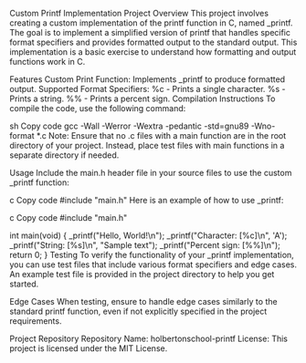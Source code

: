 Custom Printf Implementation
Project Overview
This project involves creating a custom implementation of the printf function in C, named _printf. The goal is to implement a simplified version of printf that handles specific format specifiers and provides formatted output to the standard output. This implementation is a basic exercise to understand how formatting and output functions work in C.

Features
Custom Print Function: Implements _printf to produce formatted output.
Supported Format Specifiers:
%c - Prints a single character.
%s - Prints a string.
%% - Prints a percent sign.
Compilation Instructions
To compile the code, use the following command:

sh
Copy code
gcc -Wall -Werror -Wextra -pedantic -std=gnu89 -Wno-format *.c
Note: Ensure that no .c files with a main function are in the root directory of your project. Instead, place test files with main functions in a separate directory if needed.

Usage
Include the main.h header file in your source files to use the custom _printf function:

c
Copy code
#include "main.h"
Here is an example of how to use _printf:

c
Copy code
#include "main.h"

int main(void)
{
    _printf("Hello, World!\n");
    _printf("Character: [%c]\n", 'A');
    _printf("String: [%s]\n", "Sample text");
    _printf("Percent sign: [%%]\n");
    return 0;
}
Testing
To verify the functionality of your _printf implementation, you can use test files that include various format specifiers and edge cases. An example test file is provided in the project directory to help you get started.

Edge Cases
When testing, ensure to handle edge cases similarly to the standard printf function, even if not explicitly specified in the project requirements.

Project Repository
Repository Name: holbertonschool-printf
License: This project is licensed under the MIT License.
